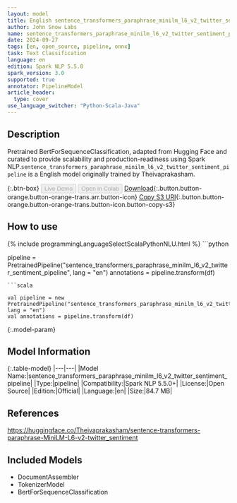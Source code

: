 ```yaml
---
layout: model
title: English sentence_transformers_paraphrase_minilm_l6_v2_twitter_sentiment_pipeline pipeline BertForSequenceClassification from Theivaprakasham
author: John Snow Labs
name: sentence_transformers_paraphrase_minilm_l6_v2_twitter_sentiment_pipeline
date: 2024-09-27
tags: [en, open_source, pipeline, onnx]
task: Text Classification
language: en
edition: Spark NLP 5.5.0
spark_version: 3.0
supported: true
annotator: PipelineModel
article_header:
  type: cover
use_language_switcher: "Python-Scala-Java"
---
```


## Description

Pretrained BertForSequenceClassification, adapted from Hugging Face and curated to provide scalability and production-readiness using Spark NLP.`sentence_transformers_paraphrase_minilm_l6_v2_twitter_sentiment_pipeline` is a English model originally trained by Theivaprakasham.

{:.btn-box}
<button class="button button-orange" disabled>Live Demo</button>
<button class="button button-orange" disabled>Open in Colab</button>
[Download](https://s3.amazonaws.com/auxdata.johnsnowlabs.com/public/models/sentence_transformers_paraphrase_minilm_l6_v2_twitter_sentiment_pipeline_en_5.5.0_3.0_1727406792191.zip){:.button.button-orange.button-orange-trans.arr.button-icon}
[Copy S3 URI](s3://auxdata.johnsnowlabs.com/public/models/sentence_transformers_paraphrase_minilm_l6_v2_twitter_sentiment_pipeline_en_5.5.0_3.0_1727406792191.zip){:.button.button-orange.button-orange-trans.button-icon.button-copy-s3}

## How to use



<div class="tabs-box" markdown="1">
{% include programmingLanguageSelectScalaPythonNLU.html %}
```python

pipeline = PretrainedPipeline("sentence_transformers_paraphrase_minilm_l6_v2_twitter_sentiment_pipeline", lang = "en")
annotations =  pipeline.transform(df)   

```
```scala

val pipeline = new PretrainedPipeline("sentence_transformers_paraphrase_minilm_l6_v2_twitter_sentiment_pipeline", lang = "en")
val annotations = pipeline.transform(df)

```
</div>

{:.model-param}
## Model Information

{:.table-model}
|---|---|
|Model Name:|sentence_transformers_paraphrase_minilm_l6_v2_twitter_sentiment_pipeline|
|Type:|pipeline|
|Compatibility:|Spark NLP 5.5.0+|
|License:|Open Source|
|Edition:|Official|
|Language:|en|
|Size:|84.7 MB|

## References

https://huggingface.co/Theivaprakasham/sentence-transformers-paraphrase-MiniLM-L6-v2-twitter_sentiment

## Included Models

- DocumentAssembler
- TokenizerModel
- BertForSequenceClassification